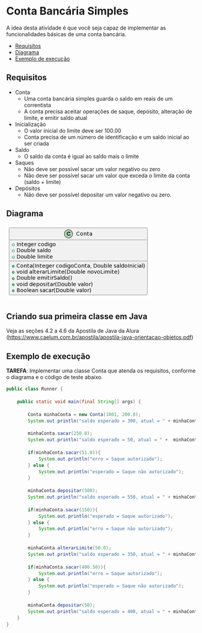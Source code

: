 # Conta Bancária Simples

A idea desta atividade é que você seja capaz de implementar as funcionalidades
básicas de uma conta bancária.

- [Requisitos](#requisitos)
- [Diagrama](#diagrama)
- [Exemplo de execução](#exemplo-de-execução)

## Requisitos

- Conta
  - Uma conta bancária simples guarda o saldo em reais de um correntista
  - A conta precisa aceitar operações de saque, depósito, alteração de limite, e emitir saldo atual
- Inicialização
  - O valor inicial do limite deve ser 100.00
  - Conta precisa de um número de identificação e um saldo inicial ao ser criada
- Saldo
  - O saldo da conta é igual ao saldo mais o limite
- Saques
  - Não deve ser possível sacar um valor negativo ou zero
  - Não deve ser possível sacar um valor que exceda o limite da conta (saldo + limite)
- Depósitos
  - Não deve ser possível depositar um valor negativo ou zero.
  

## Diagrama
![Diagrama UML](contabancaria.png)


## Criando sua primeira classe em Java 

Veja as seções 4.2 a 4.6 da Apostila de Java da Alura (https://www.caelum.com.br/apostila/apostila-java-orientacao-objetos.pdf)

## Exemplo de execução 

**TAREFA**: Implementar uma classe Conta que atenda os requisitos, conforme o diagrama e o código de teste abaixo.

```java
public class Runner {

    public static void main(final String[] args) {

        Conta minhaConta = new Conta(1001, 200.0);
        System.out.println("saldo esperado = 300, atual = " + minhaConta.emitirSaldo());

        minhaConta.sacar(250.0);
        System.out.println("saldo esperado = 50, atual = " +  minhaConta.emitirSaldo());

        if(minhaConta.sacar(51.0)){
            System.out.println("erro = Saque autorizado");
        } else {
            System.out.println("esperado = Saque não autorizado");
        }

        minhaConta.depositar(500);
        System.out.println("saldo esperado = 550, atual = " + minhaConta.emitirSaldo()); 

        if(minhaConta.sacar(150)){
            System.out.println("esperado = Saque autorizado"); 
        } else {
            System.out.println("erro = Saque não autorizado"); 
        }
        
        minhaConta.alterarLimite(50.0);
        System.out.println("saldo esperado = 350, atual = " + minhaConta.emitirSaldo());
        
        if(minhaConta.sacar(400.50)){
            System.out.println("erro = Saque autorizado"); 
        } else {
            System.out.println("esperado = Saque não autorizado"); 
        }

        minhaConta.depositar(50);
        System.out.println("saldo esperado = 400, atual = " + minhaConta.emitirSaldo());
    }
}
```
